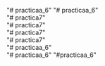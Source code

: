 "# practicaa_6" 
"# practicaa_6"  
"# practica7"  
"# practica7"  
"# practica7"  
"# practica7"  
"# practicaa_6"  
"# practicaa_6" 
"#practicaa_6"  
